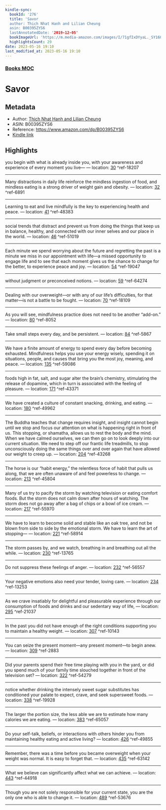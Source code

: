 ```yaml
---
kindle-sync:
  bookId: '276'
  title: 'Savor
  author: Thich Nhat Hanh and Lilian Cheung
  asin: B00395ZYS6
  lastAnnotatedDate: '2019-12-05'
  bookImageUrl: 'https://m.media-amazon.com/images/I/71gfIxDYyaL._SY160.jpg'
  highlightsCount: 29
date: 2023-05-16 19:10
last_modified_at: 2023-05-16 19:10
---
```

### [Books MOC](Books%20MOC.md)

# Savor
## Metadata
* Author: [Thich Nhat Hanh and Lilian Cheung](https://www.amazon.comundefined)
* ASIN: B00395ZYS6
* Reference: https://www.amazon.com/dp/B00395ZYS6
* [Kindle link](kindle://book?action=open&asin=B00395ZYS6)

## Highlights
you begin with what is already inside you, with your awareness and experience of every moment you live— — location: [30](kindle://book?action=open&asin=B00395ZYS6&location=30) ^ref-18207

---
Many distractions in daily life reinforce the mindless ingestion of food, and mindless eating is a strong driver of weight gain and obesity. — location: [32](kindle://book?action=open&asin=B00395ZYS6&location=32) ^ref-6891

---
Learning to eat and live mindfully is the key to experiencing health and peace. — location: [41](kindle://book?action=open&asin=B00395ZYS6&location=41) ^ref-48383

---
social trends that distract and prevent us from doing the things that keep us in balance, healthy, and connected with our inner selves and our place in the world. — location: [46](kindle://book?action=open&asin=B00395ZYS6&location=46) ^ref-51019

---
Each minute we spend worrying about the future and regretting the past is a minute we miss in our appointment with life—a missed opportunity to engage life and to see that each moment gives us the chance to change for the better, to experience peace and joy. — location: [54](kindle://book?action=open&asin=B00395ZYS6&location=54) ^ref-19047

---
without judgment or preconceived notions. — location: [59](kindle://book?action=open&asin=B00395ZYS6&location=59) ^ref-64274

---
Dealing with our overweight—or with any of our life’s difficulties, for that matter—is not a battle to be fought. — location: [70](kindle://book?action=open&asin=B00395ZYS6&location=70) ^ref-18109

---
As you will see, mindfulness practice does not need to be another “add-on.” — location: [80](kindle://book?action=open&asin=B00395ZYS6&location=80) ^ref-8052

---
Take small steps every day, and be persistent. — location: [84](kindle://book?action=open&asin=B00395ZYS6&location=84) ^ref-5867

---
We have a finite amount of energy to spend every day before becoming exhausted. Mindfulness helps you use your energy wisely, spending it on situations, people, and causes that bring you the most joy, meaning, and peace. — location: [135](kindle://book?action=open&asin=B00395ZYS6&location=135) ^ref-59086

---
foods high in fat, salt, and sugar alter the brain’s chemistry, stimulating the release of dopamine, which in turn is associated with the feeling of pleasure. — location: [171](kindle://book?action=open&asin=B00395ZYS6&location=171) ^ref-43371

---
We have created a culture of constant snacking, drinking, and eating. — location: [180](kindle://book?action=open&asin=B00395ZYS6&location=180) ^ref-49962

---
The Buddha teaches that change requires insight, and insight cannot begin until we stop and focus our attention on what is happening right in front of us. This stopping, or shamatha, allows us to rest the body and the mind. When we have calmed ourselves, we can then go on to look deeply into our current situation. We need to step off our frantic life treadmills, to stop unconsciously doing the same things over and over again that have allowed our weight to creep up. — location: [204](kindle://book?action=open&asin=B00395ZYS6&location=204) ^ref-43268

---
The horse is our “habit energy,” the relentless force of habit that pulls us along, that we are often unaware of and feel powerless to change. — location: [213](kindle://book?action=open&asin=B00395ZYS6&location=213) ^ref-45804

---
Many of us try to pacify the storm by watching television or eating comfort foods. But the storm does not calm down after hours of watching. The storm does not go away after a bag of chips or a bowl of ice cream. — location: [217](kindle://book?action=open&asin=B00395ZYS6&location=217) ^ref-55970

---
We have to learn to become solid and stable like an oak tree, and not be blown from side to side by the emotional storm. We have to learn the art of stopping— — location: [221](kindle://book?action=open&asin=B00395ZYS6&location=221) ^ref-58914

---
The storm passes by, and we watch, breathing in and breathing out all the while. — location: [230](kindle://book?action=open&asin=B00395ZYS6&location=230) ^ref-13765

---
Do not suppress these feelings of anger. — location: [232](kindle://book?action=open&asin=B00395ZYS6&location=232) ^ref-56557

---
Your negative emotions also need your tender, loving care. — location: [234](kindle://book?action=open&asin=B00395ZYS6&location=234) ^ref-13253

---
As we crave insatiably for delightful and pleasurable experience through our consumption of foods and drinks and our sedentary way of life, — location: [295](kindle://book?action=open&asin=B00395ZYS6&location=295) ^ref-21037

---
In the past you did not have enough of the right conditions supporting you to maintain a healthy weight. — location: [307](kindle://book?action=open&asin=B00395ZYS6&location=307) ^ref-10143

---
You can seize the present moment—any present moment—to begin anew. — location: [309](kindle://book?action=open&asin=B00395ZYS6&location=309) ^ref-2883

---
Did your parents spend their free time playing with you in the yard, or did you spend much of your family time slouched together in front of the television set? — location: [322](kindle://book?action=open&asin=B00395ZYS6&location=322) ^ref-54279

---
notice whether drinking the intensely sweet sugar substitutes has conditioned your palate to expect, crave, and seek supersweet foods. — location: [338](kindle://book?action=open&asin=B00395ZYS6&location=338) ^ref-19928

---
The larger the portion size, the less able we are to estimate how many calories we are eating. — location: [383](kindle://book?action=open&asin=B00395ZYS6&location=383) ^ref-65057

---
Do your self-talk, beliefs, or interactions with others hinder you from maintaining healthy eating and active living? — location: [426](kindle://book?action=open&asin=B00395ZYS6&location=426) ^ref-49855

---
Remember, there was a time before you became overweight when your weight was normal. It is easy to forget that. — location: [435](kindle://book?action=open&asin=B00395ZYS6&location=435) ^ref-63142

---
What we believe can significantly affect what we can achieve. — location: [443](kindle://book?action=open&asin=B00395ZYS6&location=443) ^ref-44918

---
Though you are not solely responsible for your current state, you are the only one who is able to change it. — location: [489](kindle://book?action=open&asin=B00395ZYS6&location=489) ^ref-53676

---
